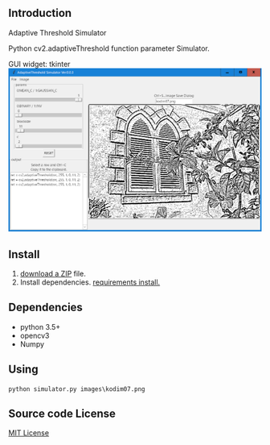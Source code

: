 ## Introduction

Adaptive Threshold Simulator

Python cv2.adaptiveThreshold function parameter Simulator.

GUI widget: tkinter
![AdaptiveThresholdSimulator](docs/dialog.png)
## Install
1. [download a ZIP](https://github.com/umyuu/AdaptiveThresholdSimulator/archive/master.zip) file.
2. Install dependencies.
 [requirements install.](requirements.txt)
 
## Dependencies
- python 3.5+
- opencv3
- Numpy

## Using

```
python simulator.py images\kodim07.png
```

## Source code License
[MIT License](LICENSE)
